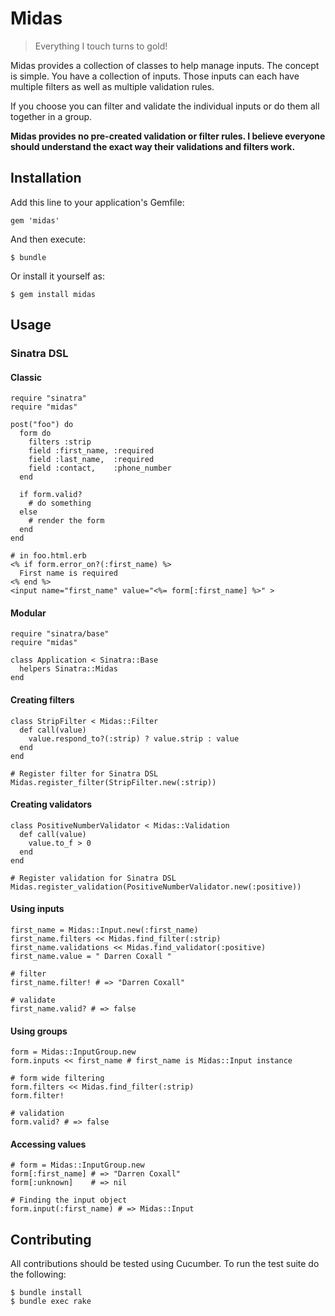 # Midas

> Everything I touch turns to gold!

Midas provides a collection of classes to help manage inputs. The concept is
simple. You have a collection of inputs. Those inputs can each have multiple
filters as well as multiple validation rules.

If you choose you can filter and validate the individual inputs or do them all
together in a group.

**Midas provides no pre-created validation or filter rules. I believe everyone
should understand the exact way their validations and filters work.**

## Installation

Add this line to your application's Gemfile:

    gem 'midas'

And then execute:

    $ bundle

Or install it yourself as:

    $ gem install midas

## Usage

### Sinatra DSL

#### Classic

    require "sinatra"
    require "midas"

    post("foo") do
      form do
        filters :strip
        field :first_name, :required
        field :last_name,  :required
        field :contact,    :phone_number
      end

      if form.valid?
        # do something
      else
        # render the form
      end
    end

    # in foo.html.erb
    <% if form.error_on?(:first_name) %>
      First name is required
    <% end %>
    <input name="first_name" value="<%= form[:first_name] %>" >

#### Modular

    require "sinatra/base"
    require "midas"

    class Application < Sinatra::Base
      helpers Sinatra::Midas
    end


#### Creating filters

    class StripFilter < Midas::Filter
      def call(value)
        value.respond_to?(:strip) ? value.strip : value
      end
    end

    # Register filter for Sinatra DSL
    Midas.register_filter(StripFilter.new(:strip))

#### Creating validators

    class PositiveNumberValidator < Midas::Validation
      def call(value)
        value.to_f > 0
      end
    end

    # Register validation for Sinatra DSL
    Midas.register_validation(PositiveNumberValidator.new(:positive))

#### Using inputs

    first_name = Midas::Input.new(:first_name)
    first_name.filters << Midas.find_filter(:strip)
    first_name.validations << Midas.find_validator(:positive)
    first_name.value = " Darren Coxall "

    # filter
    first_name.filter! # => "Darren Coxall"

    # validate
    first_name.valid? # => false

#### Using groups

    form = Midas::InputGroup.new
    form.inputs << first_name # first_name is Midas::Input instance

    # form wide filtering
    form.filters << Midas.find_filter(:strip)
    form.filter!

    # validation
    form.valid? # => false

#### Accessing values

    # form = Midas::InputGroup.new
    form[:first_name] # => "Darren Coxall"
    form[:unknown]    # => nil

    # Finding the input object
    form.input(:first_name) # => Midas::Input

## Contributing

All contributions should be tested using Cucumber. To run the test suite do the
following:

    $ bundle install
    $ bundle exec rake

